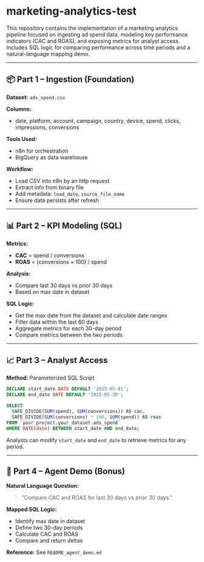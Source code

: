 # marketing-analytics-test
This repository contains the implementation of a marketing analytics pipeline focused on ingesting ad spend data, modeling key performance indicators (CAC and ROAS), and exposing metrics for analyst access. Includes SQL logic for comparing performance across time periods and a natural-language mapping demo.

---

## 📦 Part 1 – Ingestion (Foundation)

**Dataset:** `ads_spend.csv`

**Columns:**
- date, platform, account, campaign, country, device, spend, clicks, impressions, conversions

**Tools Used:**
- n8n for orchestration
- BigQuery as data warehouse

**Workflow:**
- Load CSV into n8n by an http request
- Extract info from binary file
- Add metadata: `load_date`, `source_file_name`
- Ensure data persists after refresh

---

## 📊 Part 2 – KPI Modeling (SQL)

**Metrics:**
- **CAC** = spend / conversions
- **ROAS** = (conversions × 100) / spend

**Analysis:**
- Compare last 30 days vs prior 30 days
- Based on max date in dataset

**SQL Logic:**
- Get the max date from the dataset and calculate date ranges
- Filter data within the last 60 days
- Aggregate metrics for each 30-day period
- Compare metrics between the two periods

---

## 📈 Part 3 – Analyst Access

**Method:** Parameterized SQL Script

```sql
DECLARE start_date DATE DEFAULT '2025-05-01';
DECLARE end_date DATE DEFAULT '2025-05-30';

SELECT
  SAFE_DIVIDE(SUM(spend), SUM(conversions)) AS cac,
  SAFE_DIVIDE(SUM(conversions) * 100, SUM(spend)) AS roas
FROM `your_project.your_dataset.ads_spend`
WHERE DATE(date) BETWEEN start_date AND end_date;
```

Analysts can modify `start_date` and `end_date` to retrieve metrics for any period.

---

## 🤖 Part 4 – Agent Demo (Bonus)

**Natural Language Question:**
> "Compare CAC and ROAS for last 30 days vs prior 30 days."

**Mapped SQL Logic:**
- Identify max date in dataset
- Define two 30-day periods
- Calculate CAC and ROAS
- Compare and return deltas

**Reference:** See `README_agent_demo.md`


